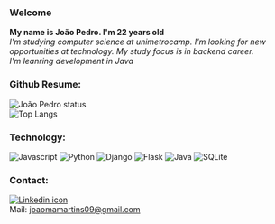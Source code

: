 ### Welcome 

**My name is João Pedro. I'm 22 years old** <br>
*I'm studying computer science at unimetrocamp. I'm looking for new opportunities at technology. My study focus is in backend career.* <br>
*I'm leanring development in Java*

### Github Resume:
![João Pedro status](https://github-readme-stats.vercel.app/api?username=jpp09&show_icons=true&theme=radical)<br>
![Top Langs](https://github-readme-stats.vercel.app/api/top-langs/?username=jpp09&hide_progress=true)


### Technology:

![Javascript](https://img.shields.io/badge/JavaScript-F7DF1E?style=for-the-badge&logo=javascript&logoColor=black)
![Python](https://img.shields.io/badge/Python-14354C?style=for-the-badge&logo=python&logoColor=white)
![Django](https://img.shields.io/badge/Django-092E20?style=for-the-badge&logo=django&logoColor=white)
![Flask](https://img.shields.io/badge/Flask-000000?style=for-the-badge&logo=flask&logoColor=white)
![Java](https://img.shields.io/badge/Java-ED8B00?style=for-the-badge&logo=openjdk&logoColor=white)
![SQLite](https://img.shields.io/badge/SQLite-07405E?style=for-the-badge&logo=sqlite&logoColor=white)

### Contact:

[![Linkedin icon](https://img.shields.io/badge/LinkedIn-0077B5?style=for-the-badge&logo=linkedin&logoColor=white)](https://www.linkedin.com/in/joaopedroomartins/) <br>
Mail: joaomamartins09@gmail.com

